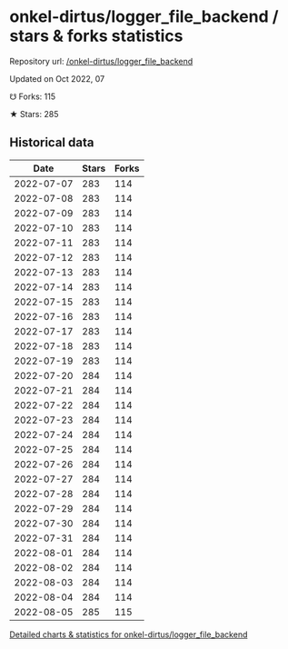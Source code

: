 # onkel-dirtus/logger_file_backend / stars & forks statistics

Repository url: [/onkel-dirtus/logger_file_backend](https://github.com/onkel-dirtus/logger_file_backend)

Updated on Oct 2022, 07

☋ Forks: 115

★ Stars: 285

## Historical data
| Date | Stars | Forks |
|------|-------|-------|
| 2022-07-07 | 283 | 114 | 
| 2022-07-08 | 283 | 114 | 
| 2022-07-09 | 283 | 114 | 
| 2022-07-10 | 283 | 114 | 
| 2022-07-11 | 283 | 114 | 
| 2022-07-12 | 283 | 114 | 
| 2022-07-13 | 283 | 114 | 
| 2022-07-14 | 283 | 114 | 
| 2022-07-15 | 283 | 114 | 
| 2022-07-16 | 283 | 114 | 
| 2022-07-17 | 283 | 114 | 
| 2022-07-18 | 283 | 114 | 
| 2022-07-19 | 283 | 114 | 
| 2022-07-20 | 284 | 114 | 
| 2022-07-21 | 284 | 114 | 
| 2022-07-22 | 284 | 114 | 
| 2022-07-23 | 284 | 114 | 
| 2022-07-24 | 284 | 114 | 
| 2022-07-25 | 284 | 114 | 
| 2022-07-26 | 284 | 114 | 
| 2022-07-27 | 284 | 114 | 
| 2022-07-28 | 284 | 114 | 
| 2022-07-29 | 284 | 114 | 
| 2022-07-30 | 284 | 114 | 
| 2022-07-31 | 284 | 114 | 
| 2022-08-01 | 284 | 114 | 
| 2022-08-02 | 284 | 114 | 
| 2022-08-03 | 284 | 114 | 
| 2022-08-04 | 284 | 114 | 
| 2022-08-05 | 285 | 115 | 


[Detailed charts & statistics for onkel-dirtus/logger_file_backend](https://reviewgithub.com/rep/onkel-dirtus/logger_file_backend)
